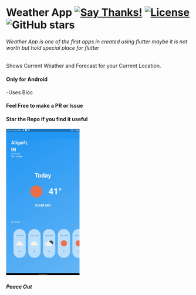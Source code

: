 # Weather App [![Say Thanks!](https://img.shields.io/badge/Say%20Thanks-!-1EAEDB.svg)](https://saythanks.io/to/techysrthk%40gmail.com) [![License](https://img.shields.io/badge/license-MIT-orange.svg)](https://github.com/srthkpthk/weather_app/blob/master/LICENSE) ![GitHub stars](https://img.shields.io/github/stars/srthkpthk/weather_app)

###### Weather App is one of the first apps in created using flutter maybe it is not worth but hold special place for flutter 

Shows Current Weather and Forecast for your Current Location.

#### Only for Android 


-Uses Bloc

 
  

 #### Feel Free to make a PR or Issue
 
 
 #### Star the Repo if you find it useful 

 <img src="weather-app-ss.jpg" width="200" height="400">

 ##### Peace Out
